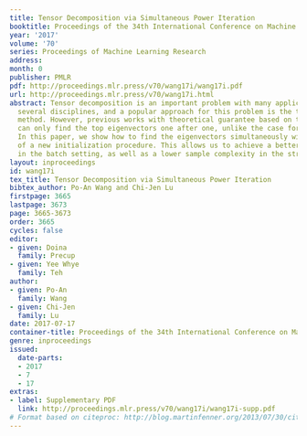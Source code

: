 ```yaml
---
title: Tensor Decomposition via Simultaneous Power Iteration
booktitle: Proceedings of the 34th International Conference on Machine Learning
year: '2017'
volume: '70'
series: Proceedings of Machine Learning Research
address: 
month: 0
publisher: PMLR
pdf: http://proceedings.mlr.press/v70/wang17i/wang17i.pdf
url: http://proceedings.mlr.press/v70/wang17i.html
abstract: Tensor decomposition is an important problem with many applications across
  several disciplines, and a popular approach for this problem is the tensor power
  method. However, previous works with theoretical guarantee based on this approach
  can only find the top eigenvectors one after one, unlike the case for matrices.
  In this paper, we show how to find the eigenvectors simultaneously with the help
  of a new initialization procedure. This allows us to achieve a better running time
  in the batch setting, as well as a lower sample complexity in the streaming setting.
layout: inproceedings
id: wang17i
tex_title: Tensor Decomposition via Simultaneous Power Iteration
bibtex_author: Po-An Wang and Chi-Jen Lu
firstpage: 3665
lastpage: 3673
page: 3665-3673
order: 3665
cycles: false
editor:
- given: Doina
  family: Precup
- given: Yee Whye
  family: Teh
author:
- given: Po-An
  family: Wang
- given: Chi-Jen
  family: Lu
date: 2017-07-17
container-title: Proceedings of the 34th International Conference on Machine Learning
genre: inproceedings
issued:
  date-parts:
  - 2017
  - 7
  - 17
extras:
- label: Supplementary PDF
  link: http://proceedings.mlr.press/v70/wang17i/wang17i-supp.pdf
# Format based on citeproc: http://blog.martinfenner.org/2013/07/30/citeproc-yaml-for-bibliographies/
---
```

